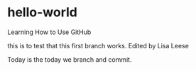 # hello-world
Learning How to Use GitHub

this is to test that this first branch works.
Edited by Lisa Leese

Today is the today we branch and commit.
